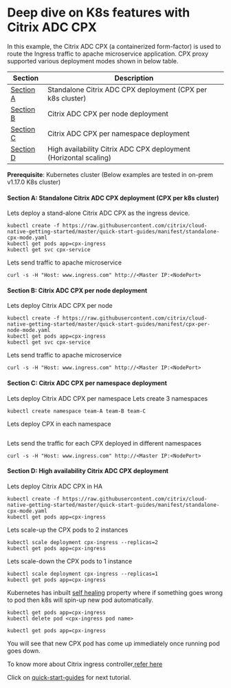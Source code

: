 # Deep dive on K8s features with Citrix ADC CPX
In this example, the Citrix ADC CPX (a containerized form-factor) is used to route the Ingress traffic to apache microservice application.
CPX proxy supported various deployment modes shown in below table.

| Section | Description |
| ------- | ----------- |
| [Section A](https://github.com/citrix/cloud-native-getting-started/blob/master/quick-start-guides/k8s-features-deepdive-using-cpx.md#section-a-standalone-citrix-adc-cpx-deployment-cpx-per-k8s-cluster) | Standalone Citrix ADC CPX deployment (CPX per k8s cluster) |
| [Section B](https://github.com/citrix/cloud-native-getting-started/blob/master/quick-start-guides/k8s-features-deepdive-using-cpx.md#section-b-citrix-adc-cpx-per-node-deployment) | Citrix ADC CPX per node deployment |
| [Section C](https://github.com/citrix/cloud-native-getting-started/blob/master/quick-start-guides/k8s-features-deepdive-using-cpx.md#section-c-citrix-adc-cpx-per-namespace-deployment) | Citrix ADC CPX per namespace deployment |
| [Section D](https://github.com/citrix/cloud-native-getting-started/blob/master/quick-start-guides/k8s-features-deepdive-using-cpx.md#section-d-high-availability-citrix-adc-cpx-deployment) | High availability Citrix ADC CPX deployment (Horizontal scaling) |

**Prerequisite**: Kubernetes cluster (Below examples are tested in on-prem v1.17.0 K8s cluster)


#### Section A: Standalone Citrix ADC CPX deployment (CPX per k8s cluster)
Lets  deploy a stand-alone Citrix ADC CPX as the ingress device.
```
kubectl create -f https://raw.githubusercontent.com/citrix/cloud-native-getting-started/master/quick-start-guides/manifest/standalone-cpx-mode.yaml
kubectl get pods app=cpx-ingress
kubectl get svc cpx-service
```
Lets send traffic to apache microservice
```
curl -s -H "Host: www.ingress.com" http://<Master IP:<NodePort>
```

#### Section B: Citrix ADC CPX per node deployment
Lets deploy Citrix ADC CPX per node
```
kubectl create -f https://raw.githubusercontent.com/citrix/cloud-native-getting-started/master/quick-start-guides/manifest/cpx-per-node-mode.yaml
kubectl get pods app=cpx-ingress
kubectl get svc cpx-service
```
Lets send traffic to apache microservice
```
curl -s -H "Host: www.ingress.com" http://<Master IP:<NodePort>
```

#### Section C: Citrix ADC CPX per namespace deployment
Lets deploy Citrix ADC CPX per namespace
Lets create 3 namespaces
```
kubectl create namespace team-A team-B team-C
```
Lets deploy CPX in each namespace
```

```
Lets send the traffic for each CPX deployed in different namespaces
```
curl -s -H "Host: www.ingress.com" http://<Master IP:<NodePort>
```

#### Section D: High availability Citrix ADC CPX deployment
Lets deploy Citrix ADC CPX in HA
```
kubectl create -f https://raw.githubusercontent.com/citrix/cloud-native-getting-started/master/quick-start-guides/manifest/standalone-cpx-mode.yaml
kubectl get pods app=cpx-ingress
```

Lets scale-up the CPX pods to 2 instances
```
kubectl scale deployment cpx-ingress --replicas=2 
kubectl get pods app=cpx-ingress
```

Lets scale-down the CPX pods to 1 instance
```
kubectl scale deployment cpx-ingress --replicas=1
kubectl get pods app=cpx-ingress
```

Kubernetes has inbuilt <u>self healing</u> property where if something goes wrong to pod then k8s will spin-up new pod automatically.
```
kubectl get pods app=cpx-ingress
kubectl delete pod <cpx-ingress pod name>

kubectl get pods app=cpx-ingress
```
You will see that new CPX pod has come up immediately once running pod goes down.
 

To know more about Citrix ingress controller,[refer here](https://github.com/citrix/citrix-k8s-ingress-controller)

Click on [quick-start-guides](https://github.com/citrix/cloud-native-getting-started/tree/master/quick-start-guides) for next tutorial.

